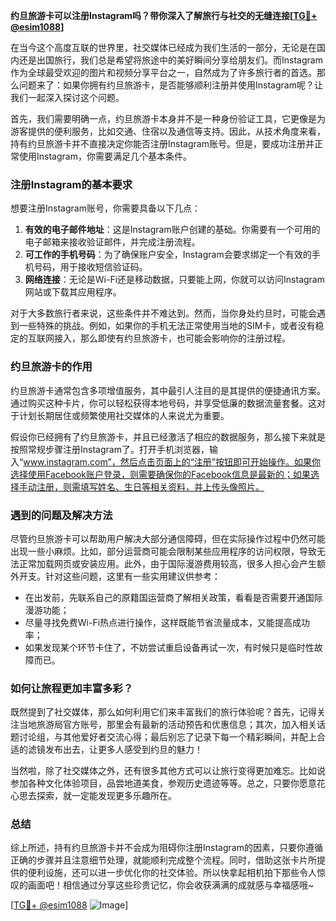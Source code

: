 **约旦旅游卡可以注册Instagram吗？带你深入了解旅行与社交的无缝连接[[TG💪+ @esim1088](https://t.me/s/esim1088)]**

在当今这个高度互联的世界里，社交媒体已经成为我们生活的一部分，无论是在国内还是出国旅行，我们总是希望将旅途中的美好瞬间分享给朋友们。而Instagram作为全球最受欢迎的图片和视频分享平台之一，自然成为了许多旅行者的首选。那么问题来了：如果你拥有约旦旅游卡，是否能够顺利注册并使用Instagram呢？让我们一起深入探讨这个问题。

首先，我们需要明确一点，约旦旅游卡本身并不是一种身份验证工具，它更像是为游客提供的便利服务，比如交通、住宿以及通信等支持。因此，从技术角度来看，持有约旦旅游卡并不直接决定你能否注册Instagram账号。但是，要成功注册并正常使用Instagram，你需要满足几个基本条件。

### 注册Instagram的基本要求

想要注册Instagram账号，你需要具备以下几点：

1. **有效的电子邮件地址**：这是Instagram账户创建的基础。你需要有一个可用的电子邮箱来接收验证邮件，并完成注册流程。
2. **可工作的手机号码**：为了确保账户安全，Instagram会要求绑定一个有效的手机号码，用于接收短信验证码。
3. **网络连接**：无论是Wi-Fi还是移动数据，只要能上网，你就可以访问Instagram网站或下载其应用程序。

对于大多数旅行者来说，这些条件并不难达到。然而，当你身处约旦时，可能会遇到一些特殊的挑战。例如，如果你的手机无法正常使用当地的SIM卡，或者没有稳定的互联网接入，那么即使有约旦旅游卡，也可能会影响你的注册过程。

### 约旦旅游卡的作用

约旦旅游卡通常包含多项增值服务，其中最引人注目的是其提供的便捷通讯方案。通过购买这种卡片，你可以轻松获得本地号码，并享受低廉的数据流量套餐。这对于计划长期居住或频繁使用社交媒体的人来说尤为重要。

假设你已经拥有了约旦旅游卡，并且已经激活了相应的数据服务，那么接下来就是按照常规步骤注册Instagram了。打开手机浏览器，输入“www.instagram.com”，然后点击页面上的“注册”按钮即可开始操作。如果你选择使用Facebook账户登录，则需要确保你的Facebook信息是最新的；如果选择手动注册，则需填写姓名、生日等相关资料，并上传头像照片。

### 遇到的问题及解决方法

尽管约旦旅游卡可以帮助用户解决大部分通信障碍，但在实际操作过程中仍然可能出现一些小麻烦。比如，部分运营商可能会限制某些应用程序的访问权限，导致无法正常加载网页或安装应用。此外，由于国际漫游费用较高，很多人担心会产生额外开支。针对这些问题，这里有一些实用建议供参考：

- 在出发前，先联系自己的原籍国运营商了解相关政策，看看是否需要开通国际漫游功能；
- 尽量寻找免费Wi-Fi热点进行操作，这样既能节省流量成本，又能提高成功率；
- 如果发现某个环节卡住了，不妨尝试重启设备再试一次，有时候只是临时性故障而已。

### 如何让旅程更加丰富多彩？

既然提到了社交媒体，那么如何利用它们来丰富我们的旅行体验呢？首先，记得关注当地旅游局官方账号，那里会有最新的活动预告和优惠信息；其次，加入相关话题讨论组，与其他爱好者交流心得；最后别忘了记录下每一个精彩瞬间，并配上合适的滤镜发布出去，让更多人感受到约旦的魅力！

当然啦，除了社交媒体之外，还有很多其他方式可以让旅行变得更加难忘。比如说参加各种文化体验项目，品尝地道美食，参观历史遗迹等等。总之，只要你愿意花心思去探索，就一定能发现更多乐趣所在。

### 总结

综上所述，持有约旦旅游卡并不会成为阻碍你注册Instagram的因素，只要你遵循正确的步骤并且注意细节处理，就能顺利完成整个流程。同时，借助这张卡片所提供的便利设施，还可以进一步优化你的社交体验。所以快拿起相机拍下那些令人惊叹的画面吧！相信通过分享这些珍贵记忆，你会收获满满的成就感与幸福感哦~

[[TG💪+ @esim1088](https://t.me/s/esim1088) ![Image](https://i.postimg.cc/4NQfJmqS/Snipaste-2025-05-13-00-14-12.png)]